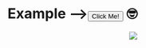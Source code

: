 <h1>Example --><a href="https://dieselgank.github.io/bengkelgo-test_no_php/" target="_blank"><button type="button">Click Me!</button></a> &#129299;</h1>
<div align="center">
  <img src="https://raw.githubusercontent.com/dieselgank/picture/main/b1e39737454a05c0056d8794fbff6038.jpg">
</div>

<br>
